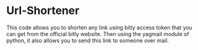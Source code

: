 # Url-Shortener
This code allows you to shorten any link using bitly access token that you can get from the official bitly website. Then using the yagmail module of python, it also allows you to send this link to someone over mail.
